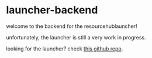 # launcher-backend
welcome to the backend for the resourcehublauncher!

unfortunately, the launcher is still a very work in progress.

looking for the launcher? check [this github repo](https://github.com/desktopgooseunofficial/launcher).
